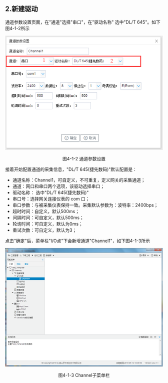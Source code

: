 ## 2.新建驱动

通道参数设置页面，在"通道"选择"串口"，在"驱动名称" 选中"DL/T 645"。如下图4-1-2所示

![](assets/默认采集信息.png)

<center>  图4-1-2 通道参数设置	</center>

接着开始配置通道的采集信息，"DL/T 645(捷先数码)"默认配置是：

- 通道名称：Channel1，可自定义，不可重复，定义网关的采集通道；
- 通道：网口和串口两个选项，该驱动选择串口；
- 驱动名称： 选中"DL/T 645(捷先数码)"
- 串口号：选择网关连接仪表的 com 口；
- 串口参数：与被采集仪表保持一致。采集默认参数为：波特率：2400bps；
- 超时时间：自定义，默认500ms； 
- 间隔时间：可自定义，默认500ms；
- 轮询时间：可自定义，默认为0ms；
- 重试次数：可自定义，默认为3；

点击"确定"后，菜单栏"I/O点"下会新增通道"Channel1"，如下图4-1-3所示

![](../../assets/通道创建完成.png)

<center> 图4-1-3 Channel子菜单栏</center>